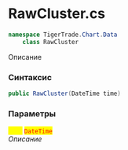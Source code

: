 
# RawCluster.cs
```csharp
namespace TigerTrade.Chart.Data  
    class RawCluster
```

Описание

### Синтаксис
```csharp
public RawCluster(DateTime time)
```

### Параметры  
<mark style="color:yellow;">**`time`**</mark> <mark style="color:red;">`DateTime`</mark>  
 *Описание*  
  

                    
                    